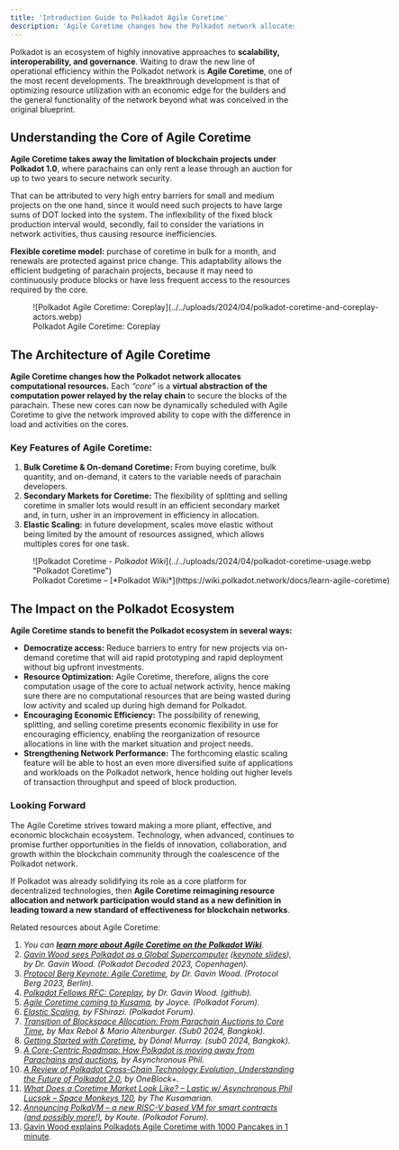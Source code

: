 ```yaml
---
title: 'Introduction Guide to Polkadot Agile Coretime'
description: 'Agile Coretime changes how the Polkadot network allocates computational resources. Each "core" is a virtual abstraction of the computation power relayed by the relay chain to secure the blocks of the parachain.'
---
```

Polkadot is an ecosystem of highly innovative approaches to **scalability, interoperability, and governance**. Waiting to draw the new line of operational efficiency within the Polkadot network is **Agile Coretime**, one of the most recent developments. The breakthrough development is that of optimizing resource utilization with an economic edge for the builders and the general functionality of the network beyond what was conceived in the original blueprint.

Understanding the Core of Agile Coretime
----------------------------------------

**Agile Coretime takes away the limitation of blockchain projects under Polkadot 1.0**, where parachains can only rent a lease through an auction for up to two years to secure network security.

That can be attributed to very high entry barriers for small and medium projects on the one hand, since it would need such projects to have large sums of DOT locked into the system. The inflexibility of the fixed block production interval would, secondly, fail to consider the variations in network activities, thus causing resource inefficiencies.

**Flexible coretime model:** purchase of coretime in bulk for a month, and renewals are protected against price change. This adaptability allows the efficient budgeting of parachain projects, because it may need to continuously produce blocks or have less frequent access to the resources required by the core.

<figure aria-describedby="caption-attachment-3993" class="wp-caption alignnone" id="attachment_3993" style="width: 650px">![Polkadot Agile Coretime: Coreplay](../../uploads/2024/04/polkadot-coretime-and-coreplay-actors.webp)<figcaption class="wp-caption-text" id="caption-attachment-3993">Polkadot Agile Coretime: Coreplay</figcaption></figure>

The Architecture of Agile Coretime
----------------------------------

**Agile Coretime changes how the Polkadot network allocates computational resources.** Each *“core”* is a **virtual abstraction of the computation power relayed by the relay chain** to secure the blocks of the parachain. These new cores can now be dynamically scheduled with Agile Coretime to give the network improved ability to cope with the difference in load and activities on the cores.

### Key Features of Agile Coretime:

1. **Bulk Coretime &amp; On-demand Coretime:** From buying coretime, bulk quantity, and on-demand, it caters to the variable needs of parachain developers.
2. **Secondary Markets for Coretime:** The flexibility of splitting and selling coretime in smaller lots would result in an efficient secondary market and, in turn, usher in an improvement in efficiency in allocation.
3. **Elastic Scaling:** in future development, scales move elastic without being limited by the amount of resources assigned, which allows multiples cores for one task.

<figure aria-describedby="caption-attachment-3949" class="wp-caption alignnone" id="attachment_3949" style="width: 650px">![Polkadot Coretime - <i>Polkadot Wiki</i>](../../uploads/2024/04/polkadot-coretime-usage.webp "Polkadot Coretime")<figcaption class="wp-caption-text" id="caption-attachment-3949">Polkadot Coretime – [*Polkadot Wiki*](https://wiki.polkadot.network/docs/learn-agile-coretime)</figcaption></figure>

The Impact on the Polkadot Ecosystem
------------------------------------

**Agile Coretime stands to benefit the Polkadot ecosystem in several ways:**

- **Democratize access:** Reduce barriers to entry for new projects via on-demand coretime that will aid rapid prototyping and rapid deployment without big upfront investments.
- **Resource Optimization:** Agile Coretime, therefore, aligns the core computation usage of the core to actual network activity, hence making sure there are no computational resources that are being wasted during low activity and scaled up during high demand for Polkadot.
- **Encouraging Economic Efficiency:** The possibility of renewing, splitting, and selling coretime presents economic flexibility in use for encouraging efficiency, enabling the reorganization of resource allocations in line with the market situation and project needs.
- **Strengthening Network Performance:** The forthcoming elastic scaling feature will be able to host an even more diversified suite of applications and workloads on the Polkadot network, hence holding out higher levels of transaction throughput and speed of block production.

### Looking Forward

The Agile Coretime strives toward making a more pliant, effective, and economic blockchain ecosystem. Technology, when advanced, continues to promise further opportunities in the fields of innovation, collaboration, and growth within the blockchain community through the coalescence of the Polkadot network.

If Polkadot was already solidifying its role as a core platform for decentralized technologies, then **Agile Coretime reimagining resource allocation and network participation would stand as a new definition in leading toward a new standard of effectiveness for blockchain networks**.

Related resources about Agile Coretime:

1. *You can [**learn more about Agile Coretime on the Polkadot Wiki**](https://wiki.polkadot.network/docs/learn-agile-coretime).*
2. *[Gavin Wood sees Polkadot as a Global Supercomputer](https://www.youtube.com/watch?v=GIB1WeVuJD0&list=PLOyWqupZ-WGu68Q-wwgT2yBxreGaCM2BD) ([keynote slides](https://hackmd.io/@polkadot/Decoded2023#/)), by Dr. Gavin Wood. (Polkadot Decoded 2023, Copenhagen).*
3. *[Protocol Berg Keynote: Agile Coretime](https://www.youtube.com/watch?v=j7b8Upipmeg), by Dr. Gavin Wood. (Protocol Berg 2023, Berlin).*
4. *[Polkadot Fellows RFC: Coreplay](https://github.com/polkadot-fellows/RFCs/blob/gav-coreplay/text/coreplay.md), by Dr. Gavin Wood. (github).*
5. *[Agile Coretime coming to Kusama](https://forum.polkadot.network/t/agile-coretime-coming-to-kusama/6638?utm_campaign=WiP+Parity+Internal+Newsletter&utm_medium=email&_hsmi=299844390&utm_content=299844390&utm_source=hs_email), by Joyce. (Polkadot Forum).*
6. *[Elastic Scaling](https://forum.polkadot.network/t/elastic-scaling/7185), by FShirazi. (Polkadot Forum).*
7. *[Transition of Blockspace Allocation: From Parachain Auctions to Core Time](https://www.youtube.com/watch?v=x8ATl5WWcPs), by Max Rebol &amp; Mario Altenburger. (Sub0 2024, Bangkok).*
8. *[Getting Started with Coretime](https://www.youtube.com/watch?v=ci-h9zC-57Y), by Dónal Murray. (sub0 2024, Bangkok).*
9. *[A Core-Centric Roadmap: How Polkadot is moving away from Parachains and auctions](https://blog.lastic.xyz/a-core-centric-roadmap-how-polkadot-is-moving-away-from-parachains-and-auctions-c85cf9cb5a54), by Asynchronous Phil.*
10. *[A Review of Polkadot Cross-Chain Technology Evolution, Understanding the Future of Polkadot 2.0](https://medium.com/@OneBlockplus/a-review-of-polkadot-cross-chain-technology-evolution-understanding-the-future-of-polkadot-2-0-50481858b984), by OneBlock+.*
11. *[What Does a Coretime Market Look Like? – Lastic w/ Asynchronous Phil Lucsok – Space Monkeys 120](https://www.youtube.com/watch?v=sstCFNfghgw), by The Kusamarian.*
12. *[Announcing PolkaVM – a new RISC-V based VM for smart contracts (and possibly more!)](https://forum.polkadot.network/t/announcing-polkavm-a-new-risc-v-based-vm-for-smart-contracts-and-possibly-more/3811/1), by Koute. (Polkadot Forum).*
13. [Gavin Wood explains Polkadots Agile Coretime with 1000 Pancakes in 1 minute](https://www.youtube.com/watch?v=mTReJtv9OtQ).